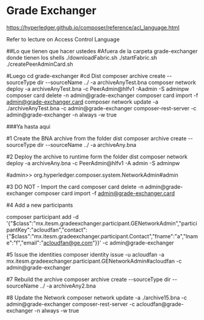 
# Grade Exchanger

https://hyperledger.github.io/composer/reference/acl_language.html

Refer to lecture on Access Control Language

##Lo que tienen que hacer ustedes
#Afuera de la carpeta grade-exchanger donde tienen los shells
./downloadFabric.sh
./startFabric.sh
./createPeerAdminCard.sh

#Luego cd grade-exchanger
#cd Dist
composer archive create  --sourceType dir --sourceName ../ -a archiveAnyTest.bna
composer network deploy -a archiveAnyTest.bna -c PeerAdmin@hlfv1 -Aadmin -S adminpw
composer card delete -n admin@grade-exchanger
composer card import -f admin@grade-exchanger.card
composer network update -a ./archiveAnyTest.bna -c admin@grade-exchanger
composer-rest-server -c admin@grade-exchanger -n always -w true

###Ya hasta aqui

#1 Create the BNA archive from the folder dist
composer archive create  --sourceType dir --sourceName ../ -a archiveAny.bna

#2 Deploy the archive to runtime form the folder dist
composer network deploy -a archiveAny.bna -c PeerAdmin@hlfv1 -A admin -S adminpw

#admin>> org.hyperledger.composer.system.NetworkAdmin#admin

#3 DO NOT - Import the card
composer card delete -n admin@grade-exchanger
composer card import -f admin@grade-exchanger.card

#4 Add a new participants

composer participant add -d '{"$class":"mx.itesm.gradeexchanger.participant.GENetworkAdmin","participantKey":"acloudfan","contact":{"$class":"mx.itesm.gradeexchanger.participant.Contact","fname":"a","lname":"f","email":"acloudfan@ge.com"}}' -c admin@grade-exchanger

#5 Issue the identities
composer identity issue -u acloudfan -a mx.itesm.gradeexchanger.participant.GENetworkAdmin#acloudfan -c admin@grade-exchanger

#7 Rebuild the archive
composer archive create  --sourceType dir --sourceName ../ -a archiveAny2.bna

#8 Update the Network
composer network update -a ./archive15.bna -c admin@grade-exchanger
composer-rest-server -c acloudfan@grade-exchanger -n always -w true